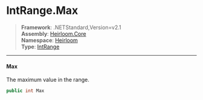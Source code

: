 # IntRange.Max

> **Framework**: .NETStandard,Version=v2.1  
> **Assembly**: [Heirloom.Core][0]  
> **Namespace**: [Heirloom][0]  
> **Type**: [IntRange][1]

--------------------------------------------------------------------------------

#### Max

The maximum value in the range.

```cs
public int Max
```

[0]: ../Heirloom.Core.md
[1]: Heirloom.IntRange.md

